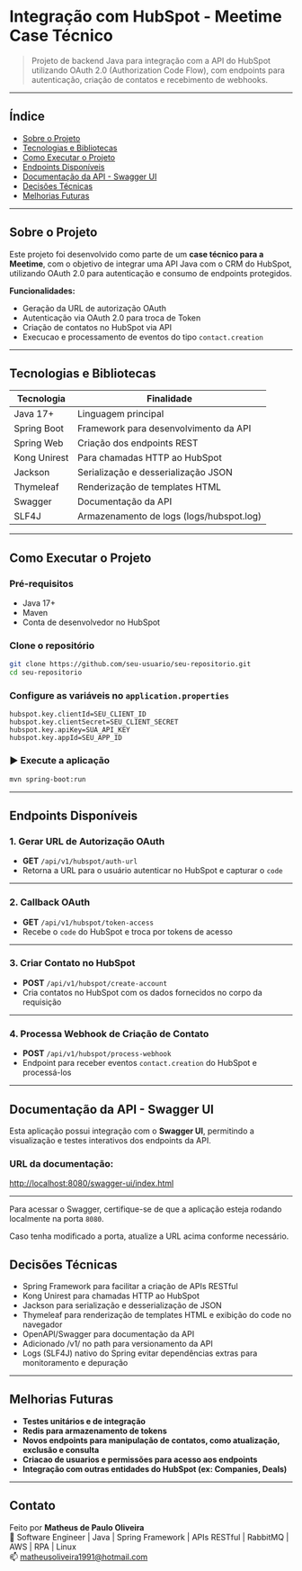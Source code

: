 # Integração com HubSpot - Meetime Case Técnico

> Projeto de backend Java para integração com a API do HubSpot utilizando OAuth 2.0 (Authorization Code Flow), com
> endpoints para autenticação, criação de contatos e recebimento de webhooks.

---

## Índice

- [Sobre o Projeto](#sobre-o-projeto)
- [Tecnologias e Bibliotecas](#tecnologias-e-bibliotecas)
- [Como Executar o Projeto](#como-executar-o-projeto)
- [Endpoints Disponíveis](#endpoints-disponíveis)
- [Documentação da API - Swagger UI](#documentação-da-api---swagger-ui)
- [Decisões Técnicas](#decisões-técnicas)
- [Melhorias Futuras](#melhorias-futuras)

---

## Sobre o Projeto

Este projeto foi desenvolvido como parte de um **case técnico para a Meetime**, com o objetivo de integrar uma API Java
com o CRM do HubSpot, utilizando OAuth 2.0 para autenticação e consumo de endpoints protegidos.

**Funcionalidades:**

- Geração da URL de autorização OAuth
- Autenticação via OAuth 2.0 para troca de Token
- Criação de contatos no HubSpot via API
- Execucao e processamento de eventos do tipo `contact.creation`

---

## Tecnologias e Bibliotecas

| Tecnologia   | Finalidade                               |
|--------------|------------------------------------------|
| Java 17+     | Linguagem principal                      |
| Spring Boot  | Framework para desenvolvimento da API    |
| Spring Web   | Criação dos endpoints REST               |
| Kong Unirest | Para chamadas HTTP ao HubSpot            |
| Jackson      | Serialização e desserialização JSON      |
| Thymeleaf    | Renderização de templates HTML           |
| Swagger      | Documentação da API                      |
| SLF4J        | Armazenamento de logs (logs/hubspot.log) |

---

## Como Executar o Projeto

### Pré-requisitos

- Java 17+
- Maven
- Conta de desenvolvedor no HubSpot

### Clone o repositório

```bash
git clone https://github.com/seu-usuario/seu-repositorio.git
cd seu-repositorio
```

### Configure as variáveis no `application.properties`

```properties
hubspot.key.clientId=SEU_CLIENT_ID
hubspot.key.clientSecret=SEU_CLIENT_SECRET
hubspot.key.apiKey=SUA_API_KEY
hubspot.key.appId=SEU_APP_ID
```

### ▶️ Execute a aplicação

```bash
mvn spring-boot:run
```

---

## Endpoints Disponíveis

### 1. Gerar URL de Autorização OAuth

- **GET** `/api/v1/hubspot/auth-url`
- Retorna a URL para o usuário autenticar no HubSpot e capturar o `code`

---

### 2. Callback OAuth

- **GET** `/api/v1/hubspot/token-access`
- Recebe o `code` do HubSpot e troca por tokens de acesso

---

### 3. Criar Contato no HubSpot

- **POST** `/api/v1/hubspot/create-account`
- Cria contatos no HubSpot com os dados fornecidos no corpo da requisição

---

### 4. Processa Webhook de Criação de Contato

- **POST** `/api/v1/hubspot/process-webhook`
- Endpoint para receber eventos `contact.creation` do HubSpot e processá-los

---

## Documentação da API - Swagger UI

Esta aplicação possui integração com o **Swagger UI**, permitindo a visualização e testes interativos dos endpoints da API.


### URL da documentação:

 [http://localhost:8080/swagger-ui/index.html](http://localhost:8080/swagger-ui/index.html)

---

Para acessar o Swagger, certifique-se de que a aplicação esteja rodando localmente na porta `8080`.

Caso tenha modificado a porta, atualize a URL acima conforme necessário.



## Decisões Técnicas

- Spring Framework para facilitar a criação de APIs RESTful
- Kong Unirest para chamadas HTTP ao HubSpot
- Jackson para serialização e desserialização de JSON
- Thymeleaf para renderização de templates HTML e exibição do code no navegador
- OpenAPI/Swagger para documentação da API
- Adicionado /v1/ no path para versionamento da API
- Logs (SLF4J) nativo do Spring evitar dependências extras para monitoramento e depuração

---

## Melhorias Futuras

- **Testes unitários e de integração**
- **Redis para armazenamento de tokens**
- **Novos endpoints para manipulação de contatos, como atualização, exclusão e consulta**
- **Criacao de usuarios e permissões para acesso aos endpoints**
- **Integração com outras entidades do HubSpot (ex: Companies, Deals)**

---

## Contato

Feito por **Matheus de Paulo Oliveira**  
💼 Software Engineer | Java | Spring Framework | APIs RESTful | RabbitMQ | AWS | RPA | Linux   
📫 matheusoliveira1991@hotmail.com

